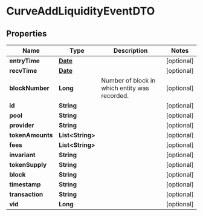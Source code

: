

# CurveAddLiquidityEventDTO

## Properties

Name | Type | Description | Notes
------------ | ------------- | ------------- | -------------
**entryTime** | [**Date**](Date.md) |  |  [optional]
**recvTime** | [**Date**](Date.md) |  |  [optional]
**blockNumber** | **Long** | Number of block in which entity was recorded. |  [optional]
**id** | **String** |  |  [optional]
**pool** | **String** |  |  [optional]
**provider** | **String** |  |  [optional]
**tokenAmounts** | **List&lt;String&gt;** |  |  [optional]
**fees** | **List&lt;String&gt;** |  |  [optional]
**invariant** | **String** |  |  [optional]
**tokenSupply** | **String** |  |  [optional]
**block** | **String** |  |  [optional]
**timestamp** | **String** |  |  [optional]
**transaction** | **String** |  |  [optional]
**vid** | **Long** |  |  [optional]




